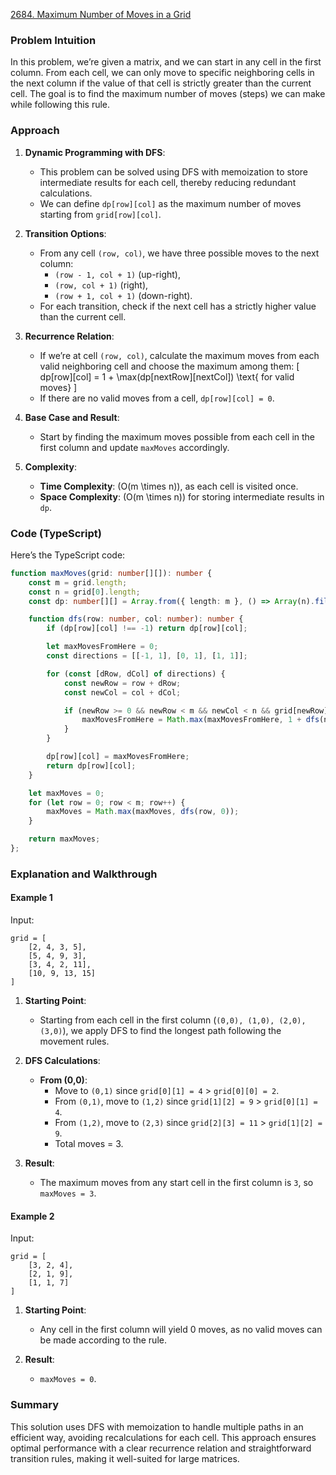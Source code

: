 [2684. Maximum Number of Moves in a Grid](https://leetcode.com/problems/maximum-number-of-moves-in-a-grid/)

### Problem Intuition

In this problem, we’re given a matrix, and we can start in any cell in the first column. From each cell, we can only move to specific neighboring cells in the next column if the value of that cell is strictly greater than the current cell. The goal is to find the maximum number of moves (steps) we can make while following this rule.

### Approach

1. **Dynamic Programming with DFS**:
   - This problem can be solved using DFS with memoization to store intermediate results for each cell, thereby reducing redundant calculations.
   - We can define `dp[row][col]` as the maximum number of moves starting from `grid[row][col]`.
   
2. **Transition Options**:
   - From any cell `(row, col)`, we have three possible moves to the next column:
     - `(row - 1, col + 1)` (up-right),
     - `(row, col + 1)` (right),
     - `(row + 1, col + 1)` (down-right).
   - For each transition, check if the next cell has a strictly higher value than the current cell.
   
3. **Recurrence Relation**:
   - If we’re at cell `(row, col)`, calculate the maximum moves from each valid neighboring cell and choose the maximum among them:
     \[
     dp[row][col] = 1 + \max(dp[nextRow][nextCol]) \text{ for valid moves}
     \]
   - If there are no valid moves from a cell, `dp[row][col] = 0`.

4. **Base Case and Result**:
   - Start by finding the maximum moves possible from each cell in the first column and update `maxMoves` accordingly.

5. **Complexity**:
   - **Time Complexity**: \(O(m \times n)\), as each cell is visited once.
   - **Space Complexity**: \(O(m \times n)\) for storing intermediate results in `dp`.

### Code (TypeScript)

Here’s the TypeScript code:

```typescript
function maxMoves(grid: number[][]): number {
    const m = grid.length;
    const n = grid[0].length;
    const dp: number[][] = Array.from({ length: m }, () => Array(n).fill(-1));

    function dfs(row: number, col: number): number {
        if (dp[row][col] !== -1) return dp[row][col];

        let maxMovesFromHere = 0;
        const directions = [[-1, 1], [0, 1], [1, 1]];

        for (const [dRow, dCol] of directions) {
            const newRow = row + dRow;
            const newCol = col + dCol;

            if (newRow >= 0 && newRow < m && newCol < n && grid[newRow][newCol] > grid[row][col]) {
                maxMovesFromHere = Math.max(maxMovesFromHere, 1 + dfs(newRow, newCol));
            }
        }

        dp[row][col] = maxMovesFromHere;
        return dp[row][col];
    }

    let maxMoves = 0;
    for (let row = 0; row < m; row++) {
        maxMoves = Math.max(maxMoves, dfs(row, 0));
    }

    return maxMoves;
};

```

### Explanation and Walkthrough

#### Example 1

Input:
```plaintext
grid = [
    [2, 4, 3, 5],
    [5, 4, 9, 3],
    [3, 4, 2, 11],
    [10, 9, 13, 15]
]
```

1. **Starting Point**:
   - Starting from each cell in the first column (`(0,0), (1,0), (2,0), (3,0)`), we apply DFS to find the longest path following the movement rules.

2. **DFS Calculations**:
   - **From (0,0)**:
     - Move to `(0,1)` since `grid[0][1] = 4` > `grid[0][0] = 2`.
     - From `(0,1)`, move to `(1,2)` since `grid[1][2] = 9` > `grid[0][1] = 4`.
     - From `(1,2)`, move to `(2,3)` since `grid[2][3] = 11` > `grid[1][2] = 9`.
     - Total moves = 3.

3. **Result**:
   - The maximum moves from any start cell in the first column is `3`, so `maxMoves = 3`.

#### Example 2

Input:
```plaintext
grid = [
    [3, 2, 4],
    [2, 1, 9],
    [1, 1, 7]
]
```

1. **Starting Point**:
   - Any cell in the first column will yield 0 moves, as no valid moves can be made according to the rule.

2. **Result**:
   - `maxMoves = 0`.

### Summary

This solution uses DFS with memoization to handle multiple paths in an efficient way, avoiding recalculations for each cell. This approach ensures optimal performance with a clear recurrence relation and straightforward transition rules, making it well-suited for large matrices.